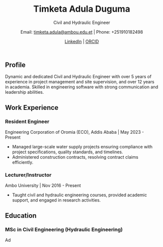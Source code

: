 <!DOCTYPE html>
<html lang="en">
<head>
    <meta charset="UTF-8">
    <meta name="viewport" content="width=device-width, initial-scale=1.0">
    <title>Timketa Adula Duguma - CV</title>
    <link rel="stylesheet" href="styles.css">
</head>
<body>
    <div class="container">
        <header>
            <h1>Timketa Adula Duguma</h1>
            <p>Civil and Hydraulic Engineer</p>
            <p>Email: <a href="mailto:timketa.adula@ambou.edu.et">timketa.adula@ambou.edu.et</a> | Phone: +251910182498</p>
            <p><a href="https://linkedin.com/in/timketa-adula-duguma-02608b295">LinkedIn</a> | <a href="https://orcid.org/0000-0002-7544-7865">ORCID</a></p>
        </header>
        <section>
            <h2>Profile</h2>
            <p>Dynamic and dedicated Civil and Hydraulic Engineer with over 5 years of experience in project management and site supervision, and over 12 years in academia. Skilled in engineering software with strong communication and leadership abilities.</p>
        </section>
        <section>
            <h2>Work Experience</h2>
            <h3>Resident Engineer</h3>
            <p>Engineering Corporation of Oromia (ECO), Addis Ababa | May 2023 - Present</p>
            <ul>
                <li>Managed large-scale water supply projects ensuring compliance with project specifications, quality standards, and timelines.</li>
                <li>Administered construction contracts, resolving contract claims efficiently.</li>
            </ul>
            <h3>Lecturer/Instructor</h3>
            <p>Ambo University | Nov 2016 - Present</p>
            <ul>
                <li>Taught civil and hydraulic engineering courses, provided academic support, and engaged in research activities.</li>
            </ul>
        </section>
        <section>
            <h2>Education</h2>
            <h3>MSc in Civil Engineering (Hydraulic Engineering)</h3>
            <p>Ad
